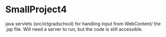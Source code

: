 # SmallProject4
java servlets (src/ictgradschool) for handling input from WebContent/ the .jsp file. Will need a server to run, 
but the code is still accessible. 
